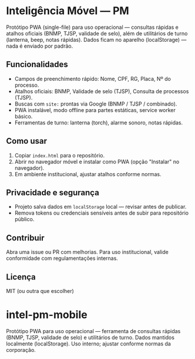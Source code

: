 # Inteligência Móvel — PM

Protótipo PWA (single-file) para uso operacional — consultas rápidas e atalhos oficiais (BNMP, TJSP, validade de selo), além de utilitários de turno (lanterna, beep, notas rápidas). Dados ficam no aparelho (localStorage) — nada é enviado por padrão.

## Funcionalidades
- Campos de preenchimento rápido: Nome, CPF, RG, Placa, Nº do processo.
- Atalhos oficiais: BNMP, Validade de selo (TJSP), Consulta de processos (TJSP).
- Buscas com `site:` prontas via Google (BNMP / TJSP / combinado).
- PWA instalável, modo offline para partes estáticas, service worker básico.
- Ferramentas de turno: lanterna (torch), alarme sonoro, notas rápidas.

## Como usar
1. Copiar `index.html` para o repositório.
2. Abrir no navegador móvel e instalar como PWA (opção "Instalar" no navegador).
3. Em ambiente institucional, ajustar atalhos conforme normas.

## Privacidade e segurança
- Projeto salva dados em `localStorage` local — revisar antes de publicar.
- Remova tokens ou credenciais sensíveis antes de subir para repositório público.

## Contribuir
Abra uma issue ou PR com melhorias. Para uso institucional, valide conformidade com regulamentações internas.

## Licença
MIT (ou outra que escolher)
# intel-pm-mobile
Protótipo PWA para uso operacional — ferramenta de consultas rápidas (BNMP, TJSP, validade de selo) e utilitários de turno. Dados mantidos localmente (localStorage). Uso interno; ajustar conforme normas da corporação.

